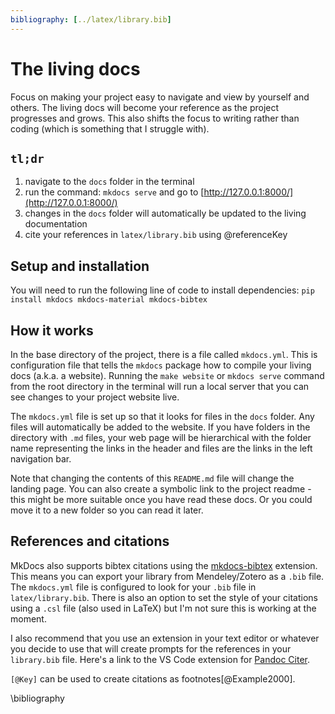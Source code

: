 ```yaml
---
bibliography: [../latex/library.bib]
---
```


# The living docs

Focus on making your project easy to navigate and view by yourself and others. The living docs will become your reference as the project progresses and grows. This also shifts the focus to writing rather than coding (which is something that I struggle with). 

## `tl;dr`

1. navigate to the `docs` folder in the terminal
2. run the command: `mkdocs serve` and go to [http://127.0.0.1:8000/](http://127.0.0.1:8000/)
3. changes in the `docs` folder will automatically be updated to the living documentation
4. cite your references in `latex/library.bib` using @referenceKey

## Setup and installation
You will need to run the following line of code to install dependencies:
`pip install mkdocs mkdocs-material mkdocs-bibtex`

## How it works
In the base directory of the project, there is a file called `mkdocs.yml`. This is configuration file that tells the `mkdocs` package how to compile your living docs (a.k.a. a website). Running the `make website` or `mkdocs serve` command from the root directory in the terminal will run a local server that you can see changes to your project website live. 

The `mkdocs.yml` file is set up so that it looks for files in the `docs` folder. Any files will automatically be added to the website. If you have folders in the directory with `.md` files, your web page will be hierarchical with the folder name representing the links in the header and files are the links in the left navigation bar. 

Note that changing the contents of this `README.md` file will change the landing page. You can also create a symbolic link to the project readme - this might be more suitable once you have read these docs. Or you could move it to a new folder so you can read it later. 

## References and citations
MkDocs also supports bibtex citations using the [mkdocs-bibtex](https://pypi.org/project/mkdocs-bibtex/) extension. This means you can export your library from Mendeley/Zotero as a `.bib` file. The `mkdocs.yml` file is configured to look for your `.bib` file in `latex/library.bib`. There is also an option to set the style of your citations using a `.csl` file (also used in LaTeX) but I'm not sure this is working at the moment. 

I also recommend that you use an extension in your text editor or whatever you decide to use that will create prompts for the references in your `library.bib` file. Here's a link to the VS Code extension for [Pandoc Citer](https://marketplace.visualstudio.com/items?itemName=notZaki.pandocciter).


`[@Key]` can be used to create citations as footnotes[@Example2000].

\bibliography
